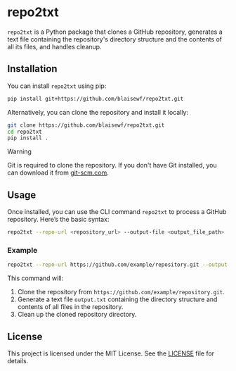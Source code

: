# repo2txt

`repo2txt` is a Python package that clones a GitHub repository, generates a text file containing the repository's directory structure and the contents of all its files, and handles cleanup.

## Installation

You can install `repo2txt` using pip:

```sh
pip install git+https://github.com/blaisewf/repo2txt.git
```

Alternatively, you can clone the repository and install it locally:

```sh
git clone https://github.com/blaisewf/repo2txt.git
cd repo2txt
pip install .
```

> [!WARNING]  
> Git is required to clone the repository. If you don't have Git installed, you can download it from [git-scm.com](https://git-scm.com/).

## Usage

Once installed, you can use the CLI command `repo2txt` to process a GitHub repository. Here’s the basic syntax:

```sh
repo2txt --repo-url <repository_url> --output-file <output_file_path>
```

### Example

```sh
repo2txt --repo-url https://github.com/example/repository.git --output-file output.txt
```

This command will:

1. Clone the repository from `https://github.com/example/repository.git`.
2. Generate a text file `output.txt` containing the directory structure and contents of all files in the repository.
3. Clean up the cloned repository directory.

## License

This project is licensed under the MIT License. See the [LICENSE](LICENSE) file for details.
